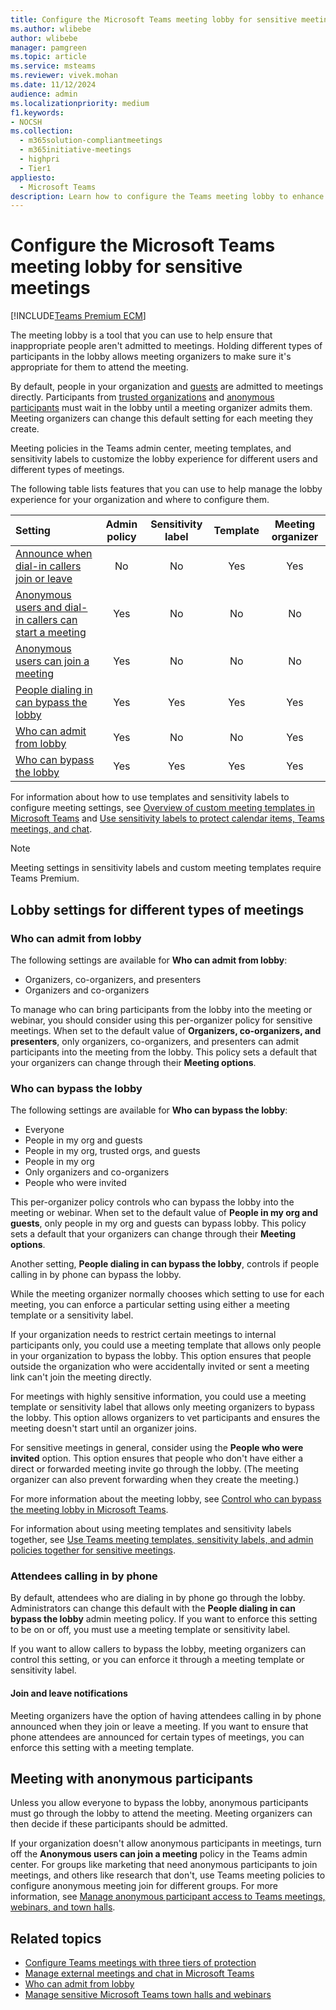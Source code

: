 ```yaml
---
title: Configure the Microsoft Teams meeting lobby for sensitive meetings
ms.author: wlibebe
author: wlibebe
manager: pamgreen
ms.topic: article
ms.service: msteams
ms.reviewer: vivek.mohan
ms.date: 11/12/2024
audience: admin
ms.localizationpriority: medium
f1.keywords:
- NOCSH
ms.collection: 
  - m365solution-compliantmeetings
  - m365initiative-meetings
  - highpri
  - Tier1
appliesto: 
  - Microsoft Teams
description: Learn how to configure the Teams meeting lobby to enhance security for sensitive meetings by using admin policies, sensitivity labels, and meeting templates.
---
```


# Configure the Microsoft Teams meeting lobby for sensitive meetings

[!INCLUDE[Teams Premium ECM](includes/teams-premium-ecm.md)]

The meeting lobby is a tool that you can use to help ensure that inappropriate people aren't admitted to meetings. Holding different types of participants in the lobby allows meeting organizers to make sure it's appropriate for them to attend the meeting.

By default, people in your organization and [guests](guest-access.md) are admitted to meetings directly. Participants from [trusted organizations](/microsoftteams/trusted-organizations-external-meetings-chat?tabs=organization-settings#specify-trusted-microsoft-365-organizations) and [anonymous participants](anonymous-users-in-meetings.md) must wait in the lobby until a meeting organizer admits them. Meeting organizers can change this default setting for each meeting they create.

 Meeting policies in the Teams admin center, meeting templates, and sensitivity labels to customize the lobby experience for different users and different types of meetings.

The following table lists features that you can use to help manage the lobby experience for your organization and where to configure them.

|Setting|Admin policy|Sensitivity label|Template|Meeting organizer|
|:------|:----------:|:---------------:|:------:|:---------------:|
|[Announce when dial-in callers join or leave](custom-meeting-templates-overview.md)|No|No|Yes|Yes|
|[Anonymous users and dial-in callers can start a meeting](who-can-bypass-meeting-lobby.md)|Yes|No|No|No|
|[Anonymous users can join a meeting](who-can-bypass-meeting-lobby.md)|Yes|No|No|No|
|[People dialing in can bypass the lobby](who-can-bypass-meeting-lobby.md)|Yes|Yes|Yes|Yes|
|[Who can admit from lobby](who-can-bypass-meeting-lobby.md)|Yes|No|No|Yes|
|[Who can bypass the lobby](who-can-bypass-meeting-lobby.md)|Yes|Yes|Yes|Yes|

For information about how to use templates and sensitivity labels to configure meeting settings, see [Overview of custom meeting templates in Microsoft Teams](custom-meeting-templates-overview.md) and [Use sensitivity labels to protect calendar items, Teams meetings, and chat](/microsoft-365/compliance/sensitivity-labels-meetings).

> [!NOTE]
> Meeting settings in sensitivity labels and custom meeting templates require Teams Premium.

## Lobby settings for different types of meetings

### Who can admit from lobby

The following settings are available for **Who can admit from lobby**:

- Organizers, co-organizers, and presenters
- Organizers and co-organizers

To manage who can bring participants from the lobby into the meeting or webinar, you should consider using this per-organizer policy for sensitive meetings. When set to the default value of **Organizers, co-organizers, and presenters**, only organizers, co-organizers, and presenters can admit participants into the meeting from the lobby. This policy sets a default that your organizers can change through their **Meeting options**.

### Who can bypass the lobby

The following settings are available for **Who can bypass the lobby**:

- Everyone
- People in my org and guests
- People in my org, trusted orgs, and guests
- People in my org
- Only organizers and co-organizers
- People who were invited

This per-organizer policy controls who can bypass the lobby into the meeting or webinar. When set to the default value of **People in my org and guests**, only people in my org and guests can bypass lobby. This policy sets a default that your organizers can change through their **Meeting options**.

Another setting, **People dialing in can bypass the lobby**, controls if people calling in by phone can bypass the lobby.

While the meeting organizer normally chooses which setting to use for each meeting, you can enforce a particular setting using either a meeting template or a sensitivity label.

If your organization needs to restrict certain meetings to internal participants only, you could use a meeting template that allows only people in your organization to bypass the lobby. This option ensures that people outside the organization who were accidentally invited or sent a meeting link can't join the meeting directly.

For meetings with highly sensitive information, you could use a meeting template or sensitivity label that allows only meeting organizers to bypass the lobby. This option allows organizers to vet participants and ensures the meeting doesn't start until an organizer joins.

For sensitive meetings in general, consider using the **People who were invited** option. This option ensures that people who don't have either a direct or forwarded meeting invite go through the lobby. (The meeting organizer can also prevent forwarding when they create the meeting.)

For more information about the meeting lobby, see [Control who can bypass the meeting lobby in Microsoft Teams](who-can-bypass-meeting-lobby.md).

For information about using meeting templates and sensitivity labels together, see [Use Teams meeting templates, sensitivity labels, and admin policies together for sensitive meetings](meeting-templates-sensitivity-labels-policies.md).

### Attendees calling in by phone

By default, attendees who are dialing in by phone go through the lobby. Administrators can change this default with the **People dialing in can bypass the lobby** admin meeting policy. If you want to enforce this setting to be on or off, you must use a meeting template or sensitivity label.

If you want to allow callers to bypass the lobby, meeting organizers can control this setting, or you can enforce it through a meeting template or sensitivity label.

#### Join and leave notifications

Meeting organizers have the option of having attendees calling in by phone announced when they join or leave a meeting. If you want to ensure that phone attendees are announced for certain types of meetings, you can enforce this setting with a meeting template.

## Meeting with anonymous participants

Unless you allow everyone to bypass the lobby, anonymous participants must go through the lobby to attend the meeting. Meeting organizers can then decide if these participants should be admitted.

If your organization doesn't allow anonymous participants in meetings, turn off the **Anonymous users can join a meeting** policy in the Teams admin center. For groups like marketing that need anonymous participants to join meetings, and others like research that don't, use Teams meeting policies to configure anonymous meeting join for different groups. For more information, see [Manage anonymous participant access to Teams meetings, webinars, and town halls](anonymous-users-in-meetings.md).

## Related topics

- [Configure Teams meetings with three tiers of protection](configure-meetings-three-tiers-protection.md)
- [Manage external meetings and chat in Microsoft Teams](/microsoftteams/manage-external-access)
- [Who can admit from lobby](https://support.microsoft.com/office/using-the-lobby-in-microsoft-teams-meetings-eaf70322-d771-4043-b595-b40794bac057)
- [Manage sensitive Microsoft Teams town halls and webinars](manage-sensitive-events.md)
